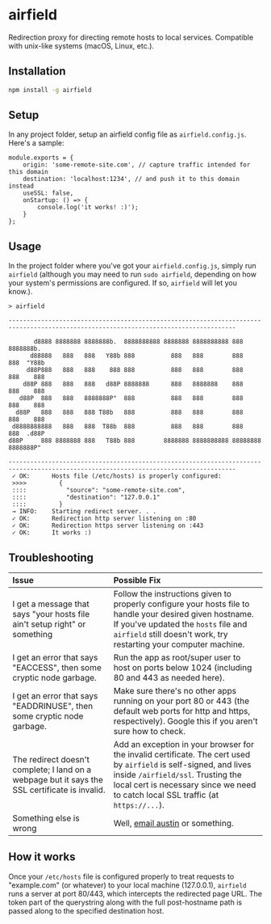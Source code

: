 # airfield

Redirection proxy for directing remote hosts to local services. Compatible with unix-like systems (macOS, Linux, etc.).

## Installation
```sh
npm install -g airfield
```

## Setup
In any project folder, setup an airfield config file as `airfield.config.js`. Here's a sample:

```
module.exports = {
    origin: 'some-remote-site.com', // capture traffic intended for this domain
    destination: 'localhost:1234', // and push it to this domain instead
    useSSL: false,
    onStartup: () => {
        console.log('it works! :)');
    }
};
```

## Usage
In the project folder where you've got your `airfield.config.js`, simply run `airfield` (although you may need to run `sudo airfield`, depending on how your system's permissions are configured. If so, `airfield` will let you know.).

```
> airfield

-------------------------------------------------------------------------------------------------------------------------------------

       d8888 8888888 8888888b.  8888888888 8888888 8888888888 888      8888888b.
      d88888   888   888   Y88b 888          888   888        888      888  "Y88b
     d88P888   888   888    888 888          888   888        888      888    888
    d88P 888   888   888   d88P 8888888      888   8888888    888      888    888
   d88P  888   888   8888888P"  888          888   888        888      888    888
  d88P   888   888   888 T88b   888          888   888        888      888    888
 d8888888888   888   888  T88b  888          888   888        888      888  .d88P
d88P     888 8888888 888   T88b 888        8888888 8888888888 88888888 8888888P"

-------------------------------------------------------------------------------------------------------------------------------------
 ✓ OK:      Hosts file (/etc/hosts) is properly configured:
 >>>>         {
 ::::           "source": "some-remote-site.com",
 ::::           "destination": "127.0.0.1"
 ::::         }
 → INFO:    Starting redirect server. . .
 ✓ OK:      Redirection http server listening on :80
 ✓ OK:      Redirection https server listening on :443
 ✓ OK:      It works :)
```

## Troubleshooting
|Issue|Possible Fix|
|:--|:--|
|I get a message that says "your hosts file ain't setup right" or something|Follow the instructions given to properly configure your hosts file to handle your desired given hostname. If you've updated the `hosts` file and `airfield` still doesn't work, try restarting your computer machine. |
|I get an error that says "EACCESS", then some cryptic node garbage.|Run the app as root/super user to host on ports below 1024 (including 80 and 443 as needed here).|
|I get an error that says "EADDRINUSE", then some cryptic node garbage.|Make sure there's no other apps running on your port 80 or 443 (the default web ports for http and https, respectively). Google this if you aren't sure how to check.|
|The redirect doesn't complete; I land on a webpage but it says the SSL certificate is invalid.|Add an exception in your browser for the invalid certificate. The cert used by `airfield` is self-signed, and lives inside `/airfield/ssl`. Trusting the local cert is necessary since we need to catch local SSL traffic (at `https://...`).|
|Something else is wrong|Well, [email austin](austin@austinbillings.com) or something.|


## How it works
Once your `/etc/hosts` file is configured properly to treat requests to "example.com" (or whatever) to your local machine (127.0.0.1), `airfield` runs a server at port 80/443, which intercepts the redirected page URL. The token part of the querystring along with the full post-hostname path is passed along to the specified destination host.
